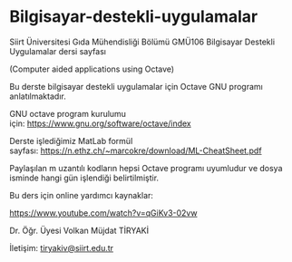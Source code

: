 # Bilgisayar-destekli-uygulamalar

Siirt Üniversitesi Gıda Mühendisliği Bölümü GMÜ106 Bilgisayar Destekli Uygulamalar dersi sayfası

(Computer aided applications using Octave)

Bu derste bilgisayar destekli uygulamalar için Octave GNU programı anlatılmaktadır.

GNU octave program kurulumu için: https://www.gnu.org/software/octave/index

Derste işlediğimiz MatLab formül sayfası: https://n.ethz.ch/~marcokre/download/ML-CheatSheet.pdf

Paylaşılan m uzantılı kodların hepsi Octave programı uyumludur ve dosya isminde hangi gün işlendiği belirtilmiştir. 


Bu ders için online yardımcı kaynaklar:

https://www.youtube.com/watch?v=qGiKv3-02vw

Dr. Öğr. Üyesi Volkan Müjdat TİRYAKİ

İletişim: tiryakiv@siirt.edu.tr
